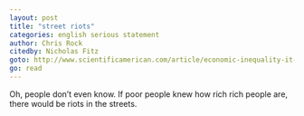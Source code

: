 ```yaml
---
layout: post
title: "street riots"
categories: english serious statement
author: Chris Rock
citedby: Nicholas Fitz
goto: http://www.scientificamerican.com/article/economic-inequality-it-s-far-worse-than-you-think/
go: read
---
```

Oh, people don’t even know. If poor people knew how rich rich people are, there would be riots in the streets.
